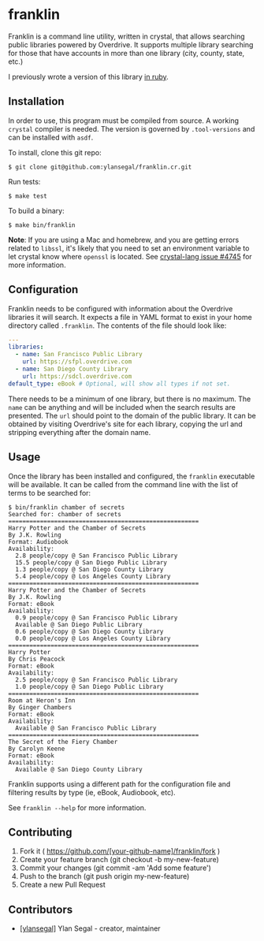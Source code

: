 # franklin

Franklin is a command line utility, written in crystal, that allows searching public libraries powered by Overdrive. It supports multiple library searching for those that have accounts in more than one library (city, county, state, etc.)

I previously wrote a version of this library [in ruby](https://github.com/ylansegal/franklin).

## Installation

In order to use, this program must be compiled from source. A working `crystal` compiler is needed. The version is governed by `.tool-versions` and can be installed with `asdf`.

To install, clone this git repo:

```shell
$ git clone git@github.com:ylansegal/franklin.cr.git
```

Run tests:

```shell
$ make test
```

To build a binary:

```shell
$ make bin/franklin
```

**Note**: If you are using a Mac and homebrew, and you are getting errors related to `libssl`, it's likely that you need to set an environment variable to let crystal know where `openssl` is located. See [crystal-lang issue #4745](https://github.com/crystal-lang/crystal/issues/4745) for more information.

## Configuration

Franklin needs to be configured with information about the Overdrive libraries it will search. It expects a file in YAML format to exist in your home directory called `.franklin`. The contents of the file should look like:

``` yml
---
libraries:
  - name: San Francisco Public Library
    url: https://sfpl.overdrive.com
  - name: San Diego County Library
    url: https://sdcl.overdrive.com
default_type: eBook # Optional, will show all types if not set.
```

There needs to be a minimum of one library, but there is no maximum. The `name` can be anything and will be included when the search results are presented. The `url` should point to the domain of the public library. It can be obtained by visiting Overdrive's site for each library, copying the url and stripping everything after the domain name.

## Usage

Once the library has been installed and configured, the `franklin` executable will be available. It can be called from the command line with the list of terms to be searched for:

```
$ bin/franklin chamber of secrets
Searched for: chamber of secrets
======================================================
Harry Potter and the Chamber of Secrets
By J.K. Rowling
Format: Audiobook
Availability:
  2.8 people/copy @ San Francisco Public Library
  15.5 people/copy @ San Diego Public Library
  1.3 people/copy @ San Diego County Library
  5.4 people/copy @ Los Angeles County Library
======================================================
Harry Potter and the Chamber of Secrets
By J.K. Rowling
Format: eBook
Availability:
  0.9 people/copy @ San Francisco Public Library
  Available @ San Diego Public Library
  0.6 people/copy @ San Diego County Library
  0.0 people/copy @ Los Angeles County Library
======================================================
Harry Potter
By Chris Peacock
Format: eBook
Availability:
  2.5 people/copy @ San Francisco Public Library
  1.0 people/copy @ San Diego Public Library
======================================================
Room at Heron's Inn
By Ginger Chambers
Format: eBook
Availability:
  Available @ San Francisco Public Library
======================================================
The Secret of the Fiery Chamber
By Carolyn Keene
Format: eBook
Availability:
  Available @ San Diego County Library
```

Franklin supports using a different path for the configuration file and filtering results by type (ie,  eBook, Audiobook, etc).

See `franklin --help` for more information.

## Contributing

1. Fork it ( https://github.com/[your-github-name]/franklin/fork )
2. Create your feature branch (git checkout -b my-new-feature)
3. Commit your changes (git commit -am 'Add some feature')
4. Push to the branch (git push origin my-new-feature)
5. Create a new Pull Request

## Contributors

- [[ylansegal]](https://github.com/ylansegal) Ylan Segal - creator, maintainer
